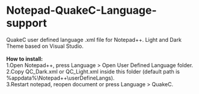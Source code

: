 # Notepad-QuakeC-Language-support
QuakeC user defined language .xml file for Notepad++. Light and Dark Theme based on Visual Studio.<br>
<br>
<b>How to install:</b><br>
1.Open Notepad++, press Language > Open User Defined Language folder.<br>
2.Copy QC_Dark.xml or QC_Light.xml inside this folder (default path is %appdata%\Notepad++\userDefineLangs).<br>
3.Restart notepad, reopen document or press Language > QuakeC.<br>

